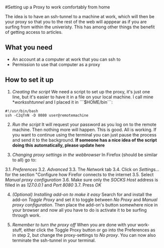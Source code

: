 #Setting up a Proxy to work comfortably from home

The idea is to have an ssh-tunnel to a machine at work, which will then be your proxy
so that you to the rest of the web will apppear as if you are surfing from within the
univeristy. This has among other things the benefit of getting access to articles.

## What you need

* An account at a computer at work that you can ssh to
* Permission to use that computer as a proxy

## How to set it up

1. *Creating the script*
  We need a script to set up the proxy, it's just one line, but it's easier to
  have it in a file on your local machine.
  I call mine **worksshtunnel* and I placed it in ´´´$HOME/bin```:
  
  ```
  #!/usr/bin/bash
  ssh -C2qTnN -D 8080 user@remotemachine
  ```
  
2. *Run the script*
  It will request your password as you log on to the remote machine. Then nothing more will happen. This is good.
  All is working.
  If you want to continue using the terminal you can just pause the process and send it to the background.
  **If someone has a nice idea of the script doing this automatically, please update here**

3. *Changing proxy settings in the webbrowser*
  In Firefox (should be similar to all) go to:
  
  3.1. *Preferences*
  3.2. *Advanced*
  3.3. The *Network* tab
  3.4. Click on *Settings...* for the section "Configure how Firefor connects to the internet
  3.5. Select *Manual proxy configuration*
  3.6. Make sure only the *SOCKS Host* address is filled in as *127.0.0.1* and *Port* *8080*
  3.7. Press *OK*
  
4. *(Optional) Installing add-on to make it easy*
  Search for and install the add-on *Toggle Proxy* and set it to toggle between *No Proxy* and *Manual proxy configuration*.
  Then place the add-on's button somewhere nice in your browser and now all you have to do is activate it to be surfing through
  work.
  
5. *Remember to turn the proxy off*
  When you are done with your work-stuff, either click the Toggle Proxy button or go into the Preferences as in step 2,
  but change the proxy-settings to *No proxy*.
  You can now also terminate the ssh-tunnel in your terminal.

